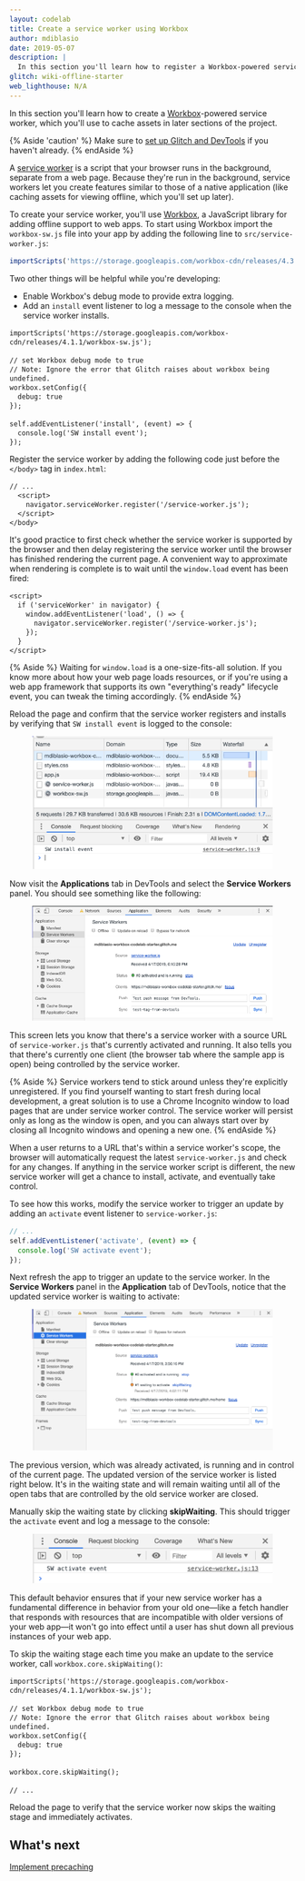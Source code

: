 ```yaml
---
layout: codelab
title: Create a service worker using Workbox
author: mdiblasio
date: 2019-05-07
description: |
  In this section you'll learn how to register a Workbox-powered service worker.
glitch: wiki-offline-starter
web_lighthouse: N/A
---
```


In this section you'll learn how to create a
[Workbox](https://developers.google.com/web/tools/workbox/)-powered service
worker, which you'll use to cache assets in later sections of the project.

{% Aside 'caution' %}
Make sure to [set up Glitch and DevTools](../codelab-reliability-setup/) if you
haven't already.
{% endAside %}

A [service worker](https://developers.google.com/web/fundamentals/primers/service-workers/)
is a script that your browser runs in the background, separate from a web page.
Because they're run in the background, service workers let you create features
similar to those of a native application (like caching assets for viewing
offline, which you'll set up later).

To create your service worker, you'll use
[Workbox](https://developers.google.com/web/tools/workbox/), a JavaScript
library for adding offline support to web apps. To start using Workbox import
the `workbox-sw.js` file into your app by adding
the following line to `src/service-worker.js`:

```js
importScripts('https://storage.googleapis.com/workbox-cdn/releases/4.3.0/workbox-sw.js');
```

Two other things will be helpful while you're developing:
+  Enable Workbox's debug mode to provide extra logging.
+  Add an `install` event listener to log a message to the console
   when the service worker installs.

```js/2-10
importScripts('https://storage.googleapis.com/workbox-cdn/releases/4.1.1/workbox-sw.js');

// set Workbox debug mode to true
// Note: Ignore the error that Glitch raises about workbox being undefined.
workbox.setConfig({
  debug: true
});

self.addEventListener('install', (event) => {
  console.log('SW install event');
});
```

Register the service worker by adding the following code just before the
`</body>` tag in `index.html`:

```html/1-3
// ...
  <script>
    navigator.serviceWorker.register('/service-worker.js');
  </script>
</body>
```

It's good practice to first check whether the service worker is supported by
the browser and then delay registering the service worker until the browser has
finished rendering the current page. A convenient way to approximate when
rendering is complete is to wait until the `window.load` event has been fired:

```html/1-5
<script>
  if ('serviceWorker' in navigator) {
    window.addEventListener('load', () => {
      navigator.serviceWorker.register('/service-worker.js');
    });
  }
</script>
```

{% Aside %}
Waiting for `window.load` is a one-size-fits-all solution. If you know more
about how your web page loads resources, or if you're using a web app framework
that supports its own "everything's ready" lifecycle event, you can tweak the
timing accordingly.
{% endAside %}

Reload the page and confirm that the service worker registers and installs by
verifying that `SW install event` is logged to the console:

<figure class="w-figure w-figure--center">
  <img class="w-screenshot" src="./service-worker-installed.png" alt="A
  screenshot of Chrome DevTools showing that the service worker has registered
  and installed.">
</figure>

Now visit the __Applications__ tab in DevTools and select the
__Service Workers__ panel. You should see something like the following:

<figure class="w-figure w-figure--center">
  <img class="w-screenshot" src="./service-worker-running.png" alt="A
  screenshot of Chrome DevTools showing that the service worker is running.">
</figure>

This screen lets you know that there's a service worker with a source URL of
`service-worker.js` that's currently activated and running. It also tells you
that there's currently one client (the browser tab where the sample app is open)
being controlled by the service worker.

{% Aside %}
Service workers tend to stick around unless they're explicitly unregistered.
If you find yourself wanting to start fresh during local development, a great
solution is to use a Chrome Incognito window to load pages that are
under service worker control. The service worker will persist only as long as
the window is open, and you can always start over by closing all Incognito
windows and opening a new one.
{% endAside %}

When a user returns to a URL that's within a service worker's scope,
the browser will automatically request the latest `service-worker.js` and check
for any changes. If anything in the service worker script is different, the new
service worker will get a chance to install, activate, and eventually take
control.

To see how this works, modify the service worker to trigger an update by adding
an `activate` event listener to `service-worker.js`:

```js
// ...
self.addEventListener('activate', (event) => {
  console.log('SW activate event');
});
```

Next refresh the app to trigger an update to the service worker. In the
__Service Workers__ panel in the __Application__ tab of DevTools, notice that
the updated service worker is waiting to activate:

<figure class="w-figure w-figure--center">
  <img class="w-screenshot" src="./updated-service-worker.png" alt="A
  screenshot of Chrome DevTools showing that the service worker has been
  updated.">
</figure>

The previous version, which was already activated, is running and in control of
the current page. The updated version of the service worker is listed right
below. It's in the waiting state and will remain waiting until all of the
open tabs that are controlled by the old service worker are closed.

Manually skip the waiting state by clicking __skipWaiting__. This should
trigger the `activate` event and log a message to the console:

<figure class="w-figure w-figure--center">
  <img class="w-screenshot" src="./service-worker-activated.png" alt="A
  screenshot of Chrome DevTools showing that the service worker has been
  activated.">
</figure>

This default behavior ensures that if your new service worker has a fundamental
difference in behavior from your old one—like a fetch handler that responds
with resources that are incompatible with older versions of your web app—it
won't go into effect until a user has shut down all previous instances of your
web app.

To skip the waiting stage each time you make an update to the service worker,
call `workbox.core.skipWaiting()`:

```js/8
importScripts('https://storage.googleapis.com/workbox-cdn/releases/4.1.1/workbox-sw.js');

// set Workbox debug mode to true
// Note: Ignore the error that Glitch raises about workbox being undefined.
workbox.setConfig({
  debug: true
});

workbox.core.skipWaiting();

// ...
```

Reload the page to verify that the service worker now skips the waiting stage
and immediately activates.

## What's next
[Implement precaching](../codelab-reliability-precaching/)
